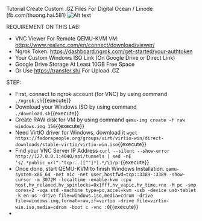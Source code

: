 Tutorial Create Custom .GZ Files For Digital Ocean / Linode (fb.com/thuong.hai.581)
![Alt text](https://canhme.com/wp-content/uploads/2018/09/DigitalOcean-Custom-Images.jpg "Screenshot")

REQUIREMENT ON THIS LAB:
 - VNC Viewer For Remote QEMU-KVM VM: https://www.realvnc.com/en/connect/download/viewer/
 - Ngrok Token: https://dashboard.ngrok.com/get-started/your-authtoken
 - Your Custom Windows ISO Link (On Google Drive or Direct Link)
 - Google Drive Storage At Least 10GB Free Space 
 - Or Use https://transfer.sh/ For Upload .GZ

STEP:
 - First, connect to ngrok account (for VNC) by using command `./ngrok.sh`{{execute}}
 - Download your Windows ISO by using command `./download.sh`{{execute}}
 - Create RAW disk for VM by using command `qemu-img create -f raw windows.img 15G`{{execute}}
 - Need VirtIO driver for Windows, download it `wget https://fedorapeople.org/groups/virt/virtio-win/direct-downloads/stable-virtio/virtio-win.iso`{{execute}}
 - Find your VNC Server IP Address `curl --silent --show-error http://127.0.0.1:4040/api/tunnels | sed -nE 's/.*public_url":"tcp:..([^"]*).*/\1/p'`{{execute}}
 - Once done, start QEMU-KVM to finish Windows Installation.
 `qemu-system-x86_64 -net nic -net user,hostfwd=tcp::3389-:3389 -show-cursor -m 3072M -localtime -enable-kvm -cpu host,hv_relaxed,hv_spinlocks=0x1fff,hv_vapic,hv_time,+nx -M pc -smp cores=2 -vga std -machine type=pc,accel=kvm -usb -device usb-tablet -k en-us -drive file=windows.iso,media=cdrom -drive file=windows.img,format=raw,if=virtio -drive file=virtio-win.iso,media=cdrom -boot c -vnc :0`{{execute}}
 -


